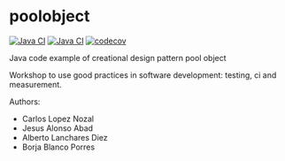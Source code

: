 poolobject
==========

[![Java CI](https://github.com/bbp1002/poolobject/actions/workflows/ci_jdk11_build.yml/badge.svg)](https://github.com/clopezno/poolobject/actions/workflows/ci_jdk11_build.yml) 
[![Java CI](https://github.com/bbp1002/poolobject/actions/workflows/ci_jdk1.8_build_test.yml/badge.svg)](https://github.com/clopezno/poolobject/actions/workflows/ci_jdk1.8_build_test.yml) 
[![codecov](https://codecov.io/gh/bbp1002/poolobject/graph/badge.svg?token=2JtAA0NIfu)](https://codecov.io/gh/bbp1002/poolobject)

Java code example of creational design pattern pool object

Workshop to use good practices in software development: testing, ci and measurement.

Authors:

- Carlos Lopez Nozal
- Jesus Alonso Abad
- Alberto Lanchares Diez
- Borja Blanco Porres
